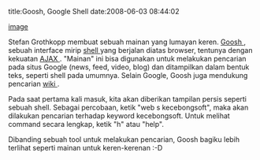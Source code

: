 title:Goosh, Google Shell
date:2008-06-03 08:44:02

[image](/img/wordpress/2008-06-goosh.jpg)

Stefan Grothkopp membuat sebuah mainan yang lumayan keren.
<a href="http://goosh.org/">
 Goosh
</a>
, sebuah interface mirip
<a href="http://en.wikipedia.org/wiki/Shell_%28computing%29">
 shell
</a>
yang berjalan diatas browser, tentunya dengan kekuatan
<a href="http://en.wikipedia.org/wiki/Ajax_%28programming%29">
 AJAX
</a>
. "Mainan" ini bisa digunakan untuk melakukan pencarian pada situs Google (news, feed, video, blog) dan ditampilkan dalam bentuk teks, seperti shell pada umumnya. Selain Google, Goosh juga mendukung pencarian
<a href="http://en.wikipedia.org/wiki/Wiki">
 wiki
</a>
.
<!--more-->
Pada saat pertama kali masuk, kita akan diberikan tampilan persis seperti sebuah shell. Sebagai percobaan, ketik "web s kecebongsoft", maka akan dilakukan pencarian terhadap keyword kecebongsoft. Untuk melihat command secara lengkap, ketik "h" atau "help".

Dibanding sebuah tool untuk melakukan pencarian, Goosh bagiku lebih terlihat seperti mainan untuk keren-kerenan :-D
